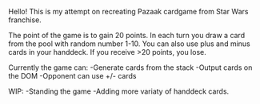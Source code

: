 Hello!
This is my attempt on recreating Pazaak cardgame from Star Wars franchise. 

The point of the game is to gain 20 points. In each turn you draw a card from the pool with random number 1-10.
You can also use plus and minus cards in your handdeck. 
If you receive >20 points, you lose. 

Currently the game can:
-Generate cards from the stack
-Output cards on the DOM
-Opponent can use +/- cards

WIP:
-Standing the game
-Adding more variaty of handdeck cards.